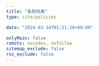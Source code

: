 ```yaml
---
title: "条款档案"
type: site/policies

date: "2024-03-14T01:21:28+08:00"

onlyMain: false
robots: noindex, nofollow
sitemap_exclude: false
rss_exclude: false
---
```

